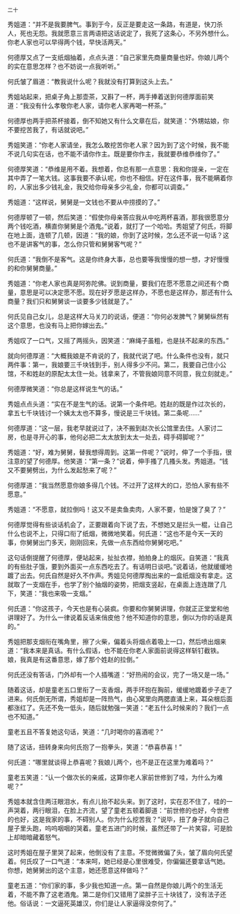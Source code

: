     二十 

   秀姐道：“并不是我要脾气。事到于今，反正是要走这一条路，有道是，快刀杀人，死也无怨。我就愿意三言两语把这话说定了，我死了这条心，不另外想什么。你老人家也可以早得两个钱，早快活两天。”

   何德厚又点了一支纸烟抽着，点点头道：“自己家里先商量商量也好。你娘儿两个的实在意思怎样？也不妨说一点我听听。”

   何氏皱了眉道：“教我说什么呢？我就没有打算到这头上去。”

   秀姐站起来，把桌子角上那壶茶，又斟了一杯，两手捧着送到何德厚面前笑道：“我没有什么孝敬你老人家，请你老人家再喝一杯茶。”

   何德厚也两手把茶杯接着，倒不知她又有什么文章在后，就笑道：“外甥姑娘，你不要挖苦我了，有话就说吧。”

   秀姐笑道：“你老人家请坐，我怎么敢挖苦你老人家？因为到了这个时候，我不能不说几句实在话，也不能不请你作主。既是要你作主，我就要恭维恭维你了。”

   何德厚笑道：“恭维是用不着。我想着，你总有那一点意思：我和你提亲，一定在其中弄了一笔大钱。这事我要不承认呢，你也不相信。好在这件事，我不能瞒着你的，人家出多少钱礼金，我交给你母亲多少礼金，你都可以调查。”

   秀姐道：“这样说，舅舅是一文钱也不要从中捞摸的了。”

   何德厚顿了一顿，然后笑道：“假使你母亲答应我从中吃两杯喜酒，那我很愿意分两个钱吃酒，横直你舅舅是个酒鬼。”说着，就打了一个哈哈。秀姐望了何氏，将脚在地上面，连顿了几顿，因道：“我的娘，你到了这时候，怎么还不说一句话？这也不是讲客气的事，怎么你只管和舅舅客气呢？”

   何氏道：“我倒不是客气。这是你终身大事，总也要等我慢慢的想一想，才好慢慢的和你舅舅商量。”

   秀姐道：“你老人家也真是阿弥陀佛。说到商量，要我们在愿不愿意之间还有个商量，意思是可以决定愿不愿。现在好歹愿是这样办，不愿也是这样办，那还有什么商量？我们只和舅舅谈一谈要多少钱就是了。”

   何氏见自己女儿，总是这样大马关刀的说话，便道：“你何必发脾气？舅舅纵然有这个意思，也没有马上把你嫁出去。”

   秀姐叹了一口气，又摇了两摇头，因笑道：“麻绳子虽粗，也是扶不起来的东西。”

   就向何德厚道：“大概我娘是不肯说的了，我就代说了吧。什么条件也没有，就只两件事：第一，我娘要三千块钱到手，别人得多少不问。第二，我要自己住小公馆，不和姓赵的原配太太住一处。钱拿来了，不管我娘同意不同意，我立刻就走。”

   何德厚微笑道：“你总是这样说生气的话。”

   秀姐点点头道：“实在不是生气的话。说第一个条件吧。姓赵的既是作过次长的，拿五七千块钱讨一个姨太太也不算多，慢说是三千块钱。第二条呢……”

   何德厚道：“这一层，我老早就说过了，决不搬到赵次长公馆里去住。人家讨二房，也是寻开心的事，他何必把二太太放到太太一处去，碍手碍脚呢？”

   秀姐道：“好，难为舅舅，替我想得周到。这第一件呢？”说时，伸了一个手指，很注意的望了何德厚。他笑道：“第一条？”说着，伸手搔了几搔头发。秀姐道。“钱又不要舅劈出，为什么发起愁来了呢？”

   何德厚道：“我当然愿意你娘多得几个钱。不过开了这样大的口，恐怕人家有些不愿意。”

   秀姐道：“不愿意，就拉倒吗！这又不是卖鱼卖肉，人家不要，怕是馊了臭了？”

   何德厚觉得有些谈话机会了，正要跟着向下说了去，不想她又是拦头一棍，让自己什么也说不上，只得口衔了纸烟，微微地笑着。何氏道：“这也不是今天一天的事，你舅舅出门多天，刚刚回来，先做一点东西给你舅舅吃吧。”

   这句话倒提醒了何德厚，便站起来，扯扯衣襟，拍拍身上的烟灰。自笑道：“我真的有些肚子饿，要到外面买一点东西吃去了。有话明日谈吧。”说着话，他就缓缓地踱了出去。何氏自然是好久不作声。秀姐见何德厚掏出来的一盒纸烟没有拿走。这就取了一支烟在手，也学了别个抽烟的姿势，把烟支竖起，在桌面上连连蹾了几下，笑道：“我也来吸一支烟。”

   何氏道：“你这孩子，今天也是有心装疯。你要和你舅舅讲理，你就正正堂堂和他讲理好了。为什么一律说着反话来俏皮他？他不知道你的意思，倒以为你的话是真的。”

   秀姐把那支烟衔在嘴角里，擦了火柴，偏着头将烟点着吸上一口，然后喷出烟来道：“我本来是真话。有什么假话，也不能在你老人家面前说得这样斩钉截铁。娘，我真是有这番意思，嫁了那个姓赵的拉倒。”

   何氏还没有答话，门外却有一个人插嘴道：“好热闹的会议，完了一场又是一场。”

   随着这话，却是童老五口里衔了一支香烟，两手环抱在胸前，缓缓地踱着步子走了进来。何氏倒无所谓，秀姐却是一阵热气，由心窝里向两腮直涌上来，耳朵根后面都涨红了。先还不免一低头，随后就勉强一笑道：“老五什么时候来的？我们一点也不知道。”

   童老五且不答复她这句话，笑道：“几时喝你的喜酒呢？”

   随了这话，扭转身来向何氏抱了一抱拳头，笑道：“恭喜恭喜！”

   何氏道：“哪里就谈得上恭喜呢？我娘儿两个，也不是正在这里为难着吗？”

   童老五笑道：“认一个做次长的亲戚，这算你老人家前世修到了哇，为什么为难呢？”

   秀姐本就含住两汪眼泪水，有点儿抬不起头来。到了这时，实在忍不住了，哇的一声哭着，两行眼泪，在脸上齐流，望了童老五顿着脚道：“前世修的也好，今世修的也好，这是我家的事，不碍别人。你为什么挖苦我？”说毕，扭了身子就向自己屋子里头跑，呜呜咽咽的哭着。童老五进门的时候，虽然还带了一片笑容，可是脸上却暗暗藏着怒气。

   这时秀姐在屋子里哭了起来，他倒没有了主意。不觉微微偏了头，皱了眉向何氏望着。何氏叹了一口气道：“本来呵，她已经是心里很难受，你偏偏还要拿话气她。你想，她舅舅出的这个主意，她还愿意这样做吗？”

   童老五道：“你们家的事，多少我也知道一点。第一自然是你娘儿两个的生活无着，不能不靠了这老酒鬼。第二是你们又错用了梁胖子三十块钱了，没有法子还他。俗话说：一文逼死英雄汉，你们是让人家逼得没奈何了。”

